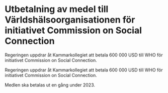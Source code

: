 # Utbetalning av medel till Världshälsoorganisationen för initiativet Commission on Social Connection

Regeringen uppdrar åt Kammarkollegiet att betala 600 000 USD till WHO för initiativet Commission on Social Connection.

Regeringen uppdrar åt Kammarkollegiet att betala 600 000 USD till WHO för initiativet Commission on Social Connection.

Medlen ska betalas ut en gång under 2023.

